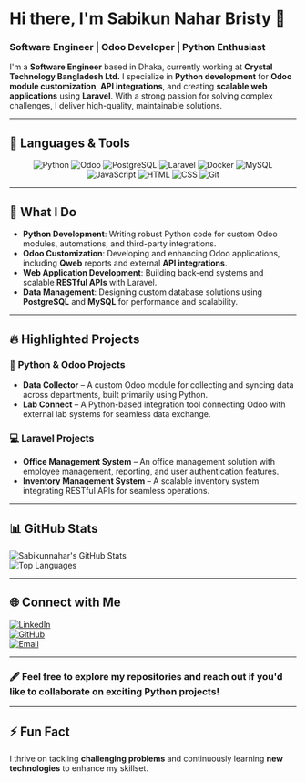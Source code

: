 # Hi there, I'm **Sabikun Nahar Bristy** 👋  
### Software Engineer | Odoo Developer | Python Enthusiast  

I'm a **Software Engineer** based in Dhaka, currently working at **Crystal Technology Bangladesh Ltd.** I specialize in **Python development** for **Odoo module customization**, **API integrations**, and creating **scalable web applications** using **Laravel**. With a strong passion for solving complex challenges, I deliver high-quality, maintainable solutions.  

---

## 🔧️ **Languages & Tools**  

<p align="center">
  <img src="https://img.shields.io/badge/Python-3776AB?style=for-the-badge&logo=python&logoColor=white" alt="Python"/>
  <img src="https://img.shields.io/badge/Odoo-EE0022?style=for-the-badge&logo=odoo&logoColor=white" alt="Odoo"/>
  <img src="https://img.shields.io/badge/PostgreSQL-336791?style=for-the-badge&logo=postgresql&logoColor=white" alt="PostgreSQL"/>
  <img src="https://img.shields.io/badge/Laravel-FF2D20?style=for-the-badge&logo=laravel&logoColor=white" alt="Laravel"/>
  <img src="https://img.shields.io/badge/Docker-2496ED?style=for-the-badge&logo=docker&logoColor=white" alt="Docker"/>
  <img src="https://img.shields.io/badge/MySQL-4479A1?style=for-the-badge&logo=mysql&logoColor=white" alt="MySQL"/>
  <img src="https://img.shields.io/badge/JavaScript-F7DF1E?style=for-the-badge&logo=javascript&logoColor=black" alt="JavaScript"/>
  <img src="https://img.shields.io/badge/HTML-E34F26?style=for-the-badge&logo=html5&logoColor=white" alt="HTML"/>
  <img src="https://img.shields.io/badge/CSS-1572B6?style=for-the-badge&logo=css3&logoColor=white" alt="CSS"/>
  <img src="https://img.shields.io/badge/Git-F05032?style=for-the-badge&logo=git&logoColor=white" alt="Git"/>
</p>

---

## 🔧 **What I Do**  

- **Python Development**: Writing robust Python code for custom Odoo modules, automations, and third-party integrations.  
- **Odoo Customization**: Developing and enhancing Odoo applications, including **Qweb** reports and external **API integrations**.  
- **Web Application Development**: Building back-end systems and scalable **RESTful APIs** with Laravel.  
- **Data Management**: Designing custom database solutions using **PostgreSQL** and **MySQL** for performance and scalability.  

---

## 🔥 **Highlighted Projects**  

### 🐍 **Python & Odoo Projects**  
- **Data Collector** – A custom Odoo module for collecting and syncing data across departments, built primarily using Python.  
- **Lab Connect** – A Python-based integration tool connecting Odoo with external lab systems for seamless data exchange.  

### 💻 **Laravel Projects**  
- **Office Management System** – An office management solution with employee management, reporting, and user authentication features.  
- **Inventory Management System** – A scalable inventory system integrating RESTful APIs for seamless operations.  

---

## 📊 **GitHub Stats**  

![Sabikunnahar's GitHub Stats](https://github-readme-stats.vercel.app/api?username=Sabikunnahar&show_icons=true&theme=radical)  
![Top Languages](https://github-readme-stats.vercel.app/api/top-langs/?username=Sabikunnahar&layout=compact&theme=radical&hide=css,html)  

---

## 🌐 **Connect with Me**  

[![LinkedIn](https://img.shields.io/badge/LinkedIn-blue?style=for-the-badge&logo=linkedin)](https://www.linkedin.com/in/sabikun-nahar-bristy-4579701a1/)  
[![GitHub](https://img.shields.io/badge/GitHub-181717?style=for-the-badge&logo=github&logoColor=white)](https://github.com/Sabikunnahar)  
[![Email](https://img.shields.io/badge/Email-D14836?style=for-the-badge&logo=gmail&logoColor=white)](mailto:sabikunnaharbristy16@gmail.com)  

---

### 🖋️ **Feel free to explore my repositories and reach out if you'd like to collaborate on exciting Python projects!**  

---

## ⚡ **Fun Fact**  
I thrive on tackling **challenging problems** and continuously learning **new technologies** to enhance my skillset.

